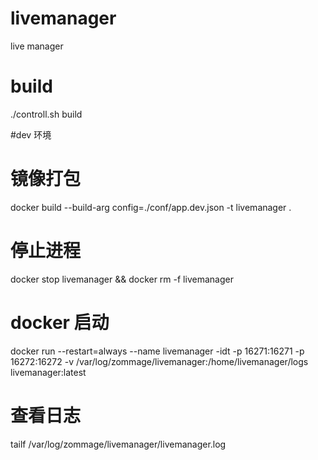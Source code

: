 # livemanager
live manager

# build
./controll.sh build

#dev 环境
# 镜像打包
docker build --build-arg config=./conf/app.dev.json -t livemanager .

# 停止进程
docker stop  livemanager && docker rm -f livemanager

# docker 启动
docker run --restart=always --name livemanager  -idt -p 16271:16271 -p 16272:16272 -v /var/log/zommage/livemanager:/home/livemanager/logs  livemanager:latest 

# 查看日志
tailf /var/log/zommage/livemanager/livemanager.log
